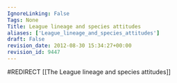```yaml
---
IgnoreLinking: False
Tags: None
Title: League lineage and species attitudes
aliases: ['League_lineage_and_species_attitudes']
draft: False
revision_date: 2012-08-30 15:34:27+00:00
revision_id: 9447
---
```


#REDIRECT [[The League lineage and species attitudes]]